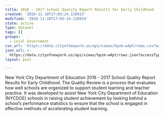 ```yaml
---
title: 2016 - 2017 School Quality Report Results for Early Childhood
created: '2020-11-10T17:03:24.118913'
modified: '2020-11-10T17:03:24.118924'
state: active
type: dataset
tags: []
groups:
  - Local Government
csv_url: 'https://data.cityofnewyork.us/api/views/hpzm-w4pt/rows.csv?accessType=DOWNLOAD'
json_url: >-
  https://data.cityofnewyork.us/api/views/hpzm-w4pt/rows.json?accessType=DOWNLOAD
layout: post

---
```

New York City Department of Education 2016 - 2017 School Quality Report Results for Early Childhood.
The Quality Review is a process that evaluates how well schools are organized to support student learning and teacher practice. It was developed to assist New York City Department of Education (NYCDOE) schools in raising student achievement by looking behind a school’s performance statistics to ensure that the school is engaged in effective methods of accelerating student learning.
